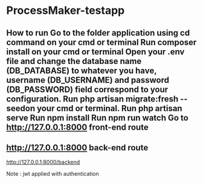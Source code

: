 # ProcessMaker-testapp

How to run
Go to the folder application using cd command on your cmd or terminal
Run composer install on your cmd or terminal
Open your .env file and change the database name (DB_DATABASE) to whatever you have, username (DB_USERNAME) and password (DB_PASSWORD) field correspond to your configuration.
Run php artisan migrate:fresh --seedon your cmd or terminal.
 Run php artisan serve
Run npm install
Run npm run watch
Go to http://127.0.0.1:8000
front-end route
------------------------------
http://127.0.0.1:8000
back-end route
-----------------------------
http://127.0.0.1:8000/backend


Note : jwt applied with authentication
